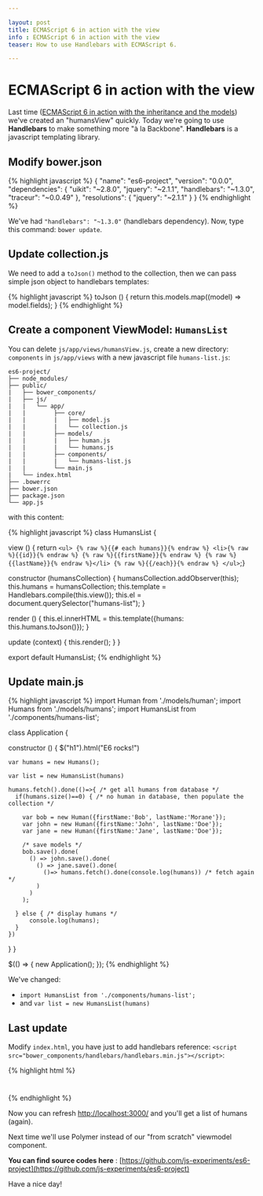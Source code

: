 ```yaml
---

layout: post
title: ECMAScript 6 in action with the view
info : ECMAScript 6 in action with the view
teaser: How to use Handlebars with ECMAScript 6.

---
```


# ECMAScript 6 in action with the view

Last time ([ECMAScript 6 in action with the inheritance and the models](http://k33g.github.io/2014/07/05/ES6-IN-ACTION-WITH-MODELS.html)) we've created an "humansView" quickly. Today we're going to use **Handlebars** to make something more "à la Backbone". **Handlebars** is a javascript templating library.

## Modify bower.json

{% highlight javascript %}
{
  "name": "es6-project",
  "version": "0.0.0",
  "dependencies": {
    "uikit": "~2.8.0",
    "jquery": "~2.1.1",
    "handlebars": "~1.3.0",
    "traceur": "~0.0.49"
  },
  "resolutions": {
    "jquery": "~2.1.1"
  }
}
{% endhighlight %}

We've had `"handlebars": "~1.3.0"` (handlebars dependency). Now, type this command: `bower update`.

## Update collection.js

We need to add a `toJson()` method to the collection, then we can pass simple json object to handlebars templates:

{% highlight javascript %}
toJson () {
  return this.models.map((model) => model.fields);
}
{% endhighlight %}

## Create a component ViewModel: `HumansList`

You can delete `js/app/views/humansView.js`, create a new directory: `components` in `js/app/views` with a new javascript file `humans-list.js`:

    es6-project/
    ├── node_modules/
    ├── public/   
    |   ├── bower_components/  
    |   ├── js/          
    |   |   └── app/
    |   |        ├── core/
    |   |        |   ├── model.js    
    |   |        |   └── collection.js      
    |   |        ├── models/
    |   |        |   ├── human.js    
    |   |        |   └── humans.js  
    |   |        ├── components/    
    |   |        |   └── humans-list.js      
    |   |        └── main.js
    |   └── index.html
    ├── .bowerrc
    ├── bower.json
    ├── package.json    
    └── app.js

with this content:

{% highlight javascript %}
class HumansList {

  view ()  { return `
    <ul>
      {% raw %}{{# each humans}}{% endraw %}
      <li>{% raw %}{{id}}{% endraw %} {% raw %}{{firstName}}{% endraw %} {% raw %}{{lastName}}{% endraw %}</li>
      {% raw %}{{/each}}{% endraw %}
    </ul>
  `;}

  constructor (humansCollection) {
    humansCollection.addObserver(this);
    this.humans = humansCollection;
    this.template = Handlebars.compile(this.view());
    this.el = document.querySelector("humans-list");
  }

  render () {
    this.el.innerHTML = this.template({humans: this.humans.toJson()});
  }

  update (context) {
    this.render();
  }
}

export default HumansList;
{% endhighlight %}

## Update main.js

{% highlight javascript %}
import Human from './models/human';
import Humans from './models/humans';
import HumansList from './components/humans-list';

class Application {

  constructor () {
    $("h1").html("E6 rocks!")

    var humans = new Humans();

    var list = new HumansList(humans)

    humans.fetch().done(()=>{ /* get all humans from database */
      if(humans.size()==0) { /* no human in database, then populate the collection */

        var bob = new Human({firstName:'Bob', lastName:'Morane'});
        var john = new Human({firstName:'John', lastName:'Doe'});
        var jane = new Human({firstName:'Jane', lastName:'Doe'});

        /* save models */
        bob.save().done(
          () => john.save().done(
            () => jane.save().done(
              ()=> humans.fetch().done(console.log(humans)) /* fetch again */
            )
          )
        );

      } else { /* display humans */
          console.log(humans);
      }
    })
  }
}

$(() => {
  new Application();
});
{% endhighlight %}

We've changed:

- `import HumansList from './components/humans-list';`
- and `var list = new HumansList(humans)`

## Last update

Modify `index.html`, you have just to add handlebars reference: `<script src="bower_components/handlebars/handlebars.min.js"></script>`:

{% highlight html %}
<!DOCTYPE html>
<html>
<head lang="en">
  <meta charset="UTF-8">
  <title>es6-project</title>
  <meta name="viewport" content="width=device-width; initial-scale=1.0; maximum-scale=1.0; user-scalable=0;" />
  <link rel="icon" sizes="196x196" href="html5.png">
  <meta name="mobile-web-app-capable" content="yes">
  <link rel="stylesheet" href="bower_components/uikit/dist/css/uikit.almost-flat.min.css" />
</head>

<body style="padding: 20px">
  <h1></h1>
  <humans-list></humans-list>

  <script src="bower_components/jquery/dist/jquery.min.js"></script>
  <script src="bower_components/handlebars/handlebars.min.js"></script>
  <script src="bower_components/traceur/traceur.js"></script>

  <script>
    System.import('js/app/main');
  </script>
</body>
</html>
{% endhighlight %}

Now you can refresh [http://localhost:3000/](http://localhost:3000/) and you'll get a list of humans (again).

Next time we'll use Polymer instead of our "from scratch" viewmodel component.

**You can find source codes here** : [https://github.com/js-experiments/es6-project](https://github.com/js-experiments/es6-project)

Have a nice day!
